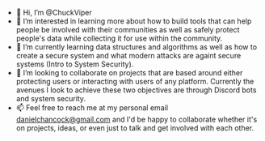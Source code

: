 - 👋 Hi, I’m @ChuckViper
- 👀 I’m interested in learning more about how to build tools that can help people be involved with their communities as well as safely protect people's data while collecting it for use within the community.
- 🌱 I’m currently learning data structures and algorithms as well as how to create a secure system and what modern attacks are againt secure systems (Intro to System Security).
- 💞️ I’m looking to collaborate on projects that are based around either protecting users or interacting with users of any platform. Currently the avenues I look to achieve these two objectives are through Discord bots and system security.
- 📫 Feel free to reach me at my personal email danielchancock@gmail.com and I'd be happy to collaborate whether it's on projects, ideas, or even just to talk and get involved with each other.
